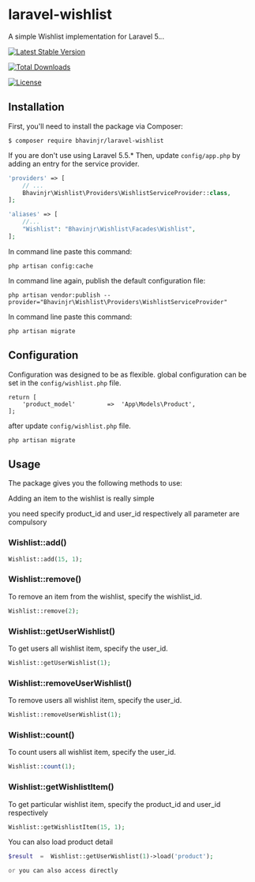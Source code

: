 # laravel-wishlist

A simple Wishlist implementation for Laravel 5.*.*.

[![Latest Stable Version](https://poser.pugx.org/bhavinjr/laravel-wishlist/v/stable)](https://packagist.org/packages/bhavinjr/laravel-wishlist)

[![Total Downloads](https://poser.pugx.org/bhavinjr/laravel-wishlist/downloads)](https://packagist.org/packages/bhavinjr/laravel-wishlist)

[![License](https://poser.pugx.org/bhavinjr/laravel-wishlist/license)](https://packagist.org/packages/bhavinjr/laravel-wishlist)

## Installation

First, you'll need to install the package via Composer:

```shell
$ composer require bhavinjr/laravel-wishlist
```

If you are don't use using Laravel 5.5.* Then, update `config/app.php` by adding an entry for the service provider.


```php
'providers' => [
    // ...
    Bhavinjr\Wishlist\Providers\WishlistServiceProvider::class,
];

'aliases' => [
    //...
    "Wishlist": "Bhavinjr\Wishlist\Facades\Wishlist",
];
```

In command line paste this command:
```shell
php artisan config:cache
```

In command line again, publish the default configuration file:
```shell
php artisan vendor:publish --provider="Bhavinjr\Wishlist\Providers\WishlistServiceProvider"
```

In command line paste this command:
```shell
php artisan migrate
```


## Configuration

Configuration was designed to be as flexible.
global configuration can be set in the `config/wishlist.php` file.


```<?php
return [
    'product_model'         =>  'App\Models\Product',
];
```

after update `config/wishlist.php` file.
```shell
php artisan migrate
```

## Usage

The package gives you the following methods to use:

Adding an item to the wishlist is really simple 

you need specify product_id and user_id respectively all parameter are compulsory

### Wishlist::add()

```php
Wishlist::add(15, 1);
```

### Wishlist::remove()

To remove an item from the wishlist, specify the wishlist_id.

```php
Wishlist::remove(2);
```

### Wishlist::getUserWishlist()

To get users all wishlist item, specify the user_id.

```php
Wishlist::getUserWishlist(1);
```

### Wishlist::removeUserWishlist()

To remove users all wishlist item, specify the user_id.

```php
Wishlist::removeUserWishlist(1);
```


### Wishlist::count()

To count users all wishlist item, specify the user_id.

```php
Wishlist::count(1);
```

### Wishlist::getWishlistItem()

To get particular wishlist item, specify the product_id and user_id respectively

```php
Wishlist::getWishlistItem(15, 1);
```


You can also load product detail

```php
$result  =  Wishlist::getUserWishlist(1)->load('product');

or you can also access directly
```
